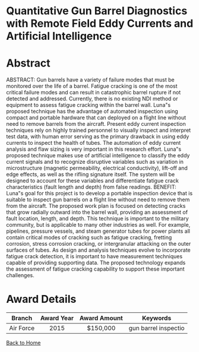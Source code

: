 
Quantitative Gun Barrel Diagnostics with Remote Field Eddy Currents and Artificial Intelligence
===============================================================================================

# Abstract


ABSTRACT:  Gun barrels have a variety of failure modes that must be monitored over the life of a barrel. Fatigue cracking is one of the most critical failure modes and can result in catastrophic barrel rupture if not detected and addressed. Currently, there is no existing NDI method or equipment to assess fatigue cracking within the barrel wall. Luna&quot;s proposed technique has the advantage of automated inspection using compact and portable hardware that can deployed on a flight line without need to remove barrels from the aircraft. Present eddy current inspection techniques rely on highly trained personnel to visually inspect and interpret test data, with human error serving as the primary drawback in using eddy currents to inspect the health of tubes. The automation of eddy current analysis and flaw sizing is very important in this research effort. Luna&quot;s proposed technique makes use of artificial intelligence to classify the eddy current signals and to recognize disruptive variables such as variation in microstructure (magnetic permeability, electrical conductivity), lift-off and edge effects, as well as the rifling signature itself.  The system will be designed to account for these variables and differentiate fatigue crack characteristics (fault length and depth) from false readings.  BENEFIT:  Luna&quot;s goal for this project is to develop a portable inspection device that is suitable to inspect gun barrels on a flight line without need to remove them from the aircraft. The proposed work plan is focused on detecting cracks that grow radially outward into the barrel wall, providing an assessment of fault location, length, and depth. This technique is important to the military community, but is applicable to many other industries as well. For example, pipelines, pressure vessels, and steam generator tubes for power plants all contain critical modes of cracking such as fatigue cracking, fretting corrosion, stress corrosion cracking, or intergranular attacking on the outer surfaces of tubes. As design and analysis techniques evolve to incorporate fatigue crack detection, it is important to have measurement techniques capable of providing supporting data. The proposed technology expands the assessment of fatigue cracking capability to support these important challenges.  

# Award Details

|Branch|Award Year|Award Amount|Keywords|
| :---: | :---: | :---: | :---: |
|Air Force|2015|$150,000|gun barrel inspectio|
  
  


[Back to Home](https://github.com/chrischow/dod_sbir_awards#68)